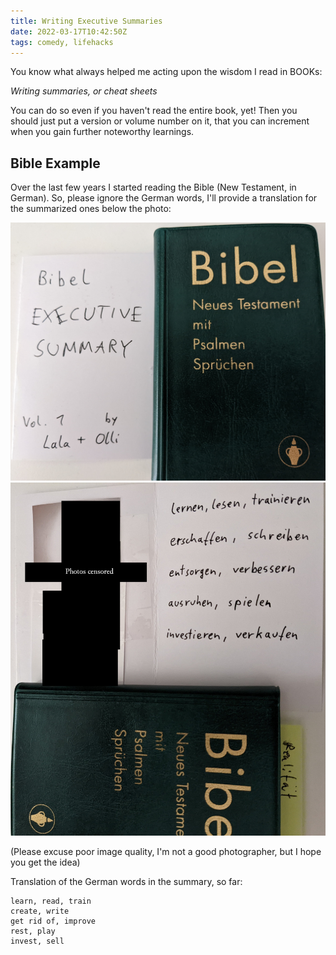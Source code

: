 ```yaml
---
title: Writing Executive Summaries
date: 2022-03-17T10:42:50Z
tags: comedy, lifehacks
---
```


You know what always helped me acting upon the wisdom I read in BOOKs:

*Writing summaries, or cheat sheets*

You can do so even if you haven't read the entire book, yet!
Then you should just put a version or volume number on it, that you can increment when you gain further noteworthy learnings.

## Bible Example

Over the last few years I started reading the Bible (New Testament, in German). So, please ignore the German words, I'll provide a translation for the summarized ones below the photo:

![side-by-side](first.jpg)
![book-below](second.jpg)

(Please excuse poor image quality, I'm not a good photographer, but I hope you get the idea)

Translation of the German words in the summary, so far:

```
learn, read, train
create, write
get rid of, improve
rest, play
invest, sell
```

